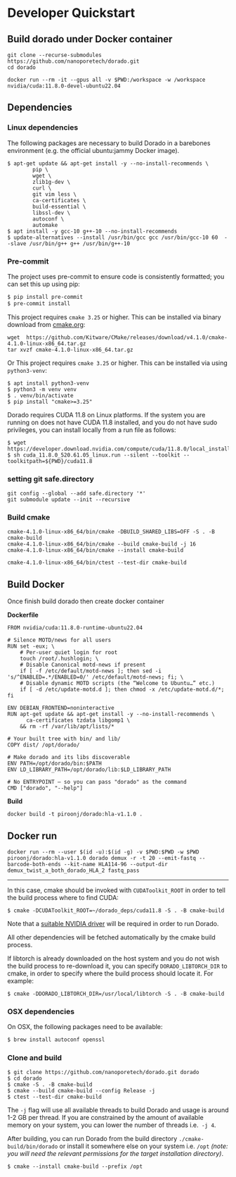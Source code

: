 # Developer Quickstart

## Build dorado under Docker container

```
git clone --recurse-submodules https://github.com/nanoporetech/dorado.git
cd dorado

docker run --rm -it --gpus all -v $PWD:/workspace -w /workspace nvidia/cuda:11.8.0-devel-ubuntu22.04
```

## Dependencies

### Linux dependencies

The following packages are necessary to build Dorado in a barebones environment (e.g. the official ubuntu:jammy Docker image).

```
$ apt-get update && apt-get install -y --no-install-recommends \
        pip \
        wget \
        zlib1g-dev \
        curl \
        git vim less \
        ca-certificates \
        build-essential \
        libssl-dev \
        autoconf \
        automake
$ apt install -y gcc-10 g++-10 --no-install-recommends
$ update-alternatives --install /usr/bin/gcc gcc /usr/bin/gcc-10 60  --slave /usr/bin/g++ g++ /usr/bin/g++-10
```

### Pre-commit

The project uses pre-commit to ensure code is consistently formatted; you can set this up using pip:

```bash
$ pip install pre-commit
$ pre-commit install
```

This project requires `cmake 3.25` or higher. This can be installed via binary download from [cmake.org](https://cmake.org/download/):

```
wget  https://github.com/Kitware/CMake/releases/download/v4.1.0/cmake-4.1.0-linux-x86_64.tar.gz
tar xvzf cmake-4.1.0-linux-x86_64.tar.gz
```

Or This project requires `cmake 3.25` or higher. This can be installed via using `python3-venv`: 

```
$ apt install python3-venv
$ python3 -m venv venv
$ . venv/bin/activate
$ pip install "cmake>=3.25"
```

Dorado requires CUDA 11.8 on Linux platforms. If the system you are running on does not have CUDA 11.8 installed, and you do not have sudo privileges, you can install locally from a run file as follows:

```
$ wget https://developer.download.nvidia.com/compute/cuda/11.8.0/local_installers/cuda_11.8.0_520.61.05_linux.run
$ sh cuda_11.8.0_520.61.05_linux.run --silent --toolkit --toolkitpath=${PWD}/cuda11.8
```

### setting git safe.directory

```
git config --global --add safe.directory '*'
git submodule update --init --recursive 
```

### Build cmake

```
cmake-4.1.0-linux-x86_64/bin/cmake -DBUILD_SHARED_LIBS=OFF -S . -B cmake-build
cmake-4.1.0-linux-x86_64/bin/cmake --build cmake-build -j 16
cmake-4.1.0-linux-x86_64/bin/cmake --install cmake-build

cmake-4.1.0-linux-x86_64/bin/ctest --test-dir cmake-build
```

## Build Docker
Once finish build dorado then create docker container

**Dockerfile**

```
FROM nvidia/cuda:11.8.0-runtime-ubuntu22.04

# Silence MOTD/news for all users
RUN set -eux; \
    # Per-user quiet login for root
    touch /root/.hushlogin; \
    # Disable Canonical motd-news if present
    if [ -f /etc/default/motd-news ]; then sed -i 's/^ENABLED=.*/ENABLED=0/' /etc/default/motd-news; fi; \
    # Disable dynamic MOTD scripts (the “Welcome to Ubuntu…” etc.)
    if [ -d /etc/update-motd.d ]; then chmod -x /etc/update-motd.d/*; fi

ENV DEBIAN_FRONTEND=noninteractive
RUN apt-get update && apt-get install -y --no-install-recommends \
      ca-certificates tzdata libgomp1 \
    && rm -rf /var/lib/apt/lists/*

# Your built tree with bin/ and lib/
COPY dist/ /opt/dorado/

# Make dorado and its libs discoverable
ENV PATH=/opt/dorado/bin:$PATH
ENV LD_LIBRARY_PATH=/opt/dorado/lib:$LD_LIBRARY_PATH

# No ENTRYPOINT – so you can pass "dorado" as the command
CMD ["dorado", "--help"]
```

**Build**

```
docker build -t piroonj/dorado:hla-v1.1.0 .
```

## Docker run

```
docker run --rm --user $(id -u):$(id -g) -v $PWD:$PWD -w $PWD piroonj/dorado:hla-v1.1.0 dorado demux -r -t 20 --emit-fastq --barcode-both-ends --kit-name HLA114-96 --output-dir demux_twist_a_both_dorado_HLA_2 fastq_pass
```

---

In this case, cmake should be invoked with `CUDAToolkit_ROOT` in order to tell the build process where to find CUDA:

```
$ cmake -DCUDAToolkit_ROOT=~/dorado_deps/cuda11.8 -S . -B cmake-build
```

Note that a [suitable NVIDIA driver](https://docs.nvidia.com/cuda/cuda-toolkit-release-notes/index.html#id3) will be required in order to run Dorado.

All other dependencies will be fetched automatically by the cmake build process.  


If libtorch is already downloaded on the host system and you do not wish the build process to re-download it, you can specify `DORADO_LIBTORCH_DIR` to cmake, in order to specify where the build process should locate it.  For example:

```
$ cmake -DDORADO_LIBTORCH_DIR=/usr/local/libtorch -S . -B cmake-build
```

### OSX dependencies

On OSX, the following packages need to be available:

```bash
$ brew install autoconf openssl
```

### Clone and build

```
$ git clone https://github.com/nanoporetech/dorado.git dorado
$ cd dorado
$ cmake -S . -B cmake-build
$ cmake --build cmake-build --config Release -j
$ ctest --test-dir cmake-build
```

The `-j` flag will use all available threads to build Dorado and usage is around 1-2 GB per thread. If you are constrained
by the amount of available memory on your system, you can lower the number of threads i.e.` -j 4`.

After building, you can run Dorado from the build directory `./cmake-build/bin/dorado` or install it somewhere else on your
system i.e. `/opt` *(note: you will need the relevant permissions for the target installation directory)*.

```
$ cmake --install cmake-build --prefix /opt
```
